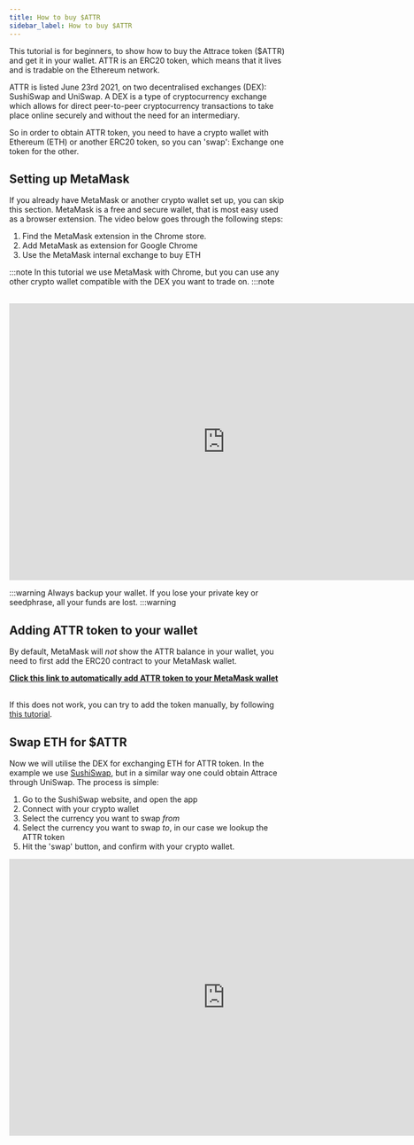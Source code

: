 ```yaml
---
title: How to buy $ATTR
sidebar_label: How to buy $ATTR
---
```

This tutorial is for beginners, to show how to buy the Attrace token ($ATTR) and get it in your wallet. ATTR is an ERC20 token, which means that it lives and is tradable on the Ethereum network.

ATTR is listed June 23rd 2021, on two decentralised exchanges (DEX): SushiSwap and UniSwap. A DEX is a type of cryptocurrency exchange which allows for direct peer-to-peer cryptocurrency transactions to take place online securely and without the need for an intermediary.

So in order to obtain ATTR token, you need to have a crypto wallet with Ethereum (ETH) or another ERC20 token, so you can 'swap': Exchange one token for the other.


## Setting up MetaMask

If you already have MetaMask or another crypto wallet set up, you can skip this section. MetaMask is a free and secure wallet, that is most easy used as a browser extension. The video below goes through the following steps:

1. Find the MetaMask extension in the Chrome store.
1. Add MetaMask as extension for Google Chrome   
1. Use the MetaMask internal exchange to buy ETH

:::note
In this tutorial we use MetaMask with Chrome, but you can use any other crypto wallet compatible with the DEX you want to trade on.
:::note
<br/><br/>
<div class="videowrapper">
<iframe width="780" height="500" src="https://www.youtube.com/embed/uUja3Yjay1A" title="YouTube video player" frameBorder="0" allow="accelerometer; autoplay; clipboard-write; encrypted-media; gyroscope; picture-in-picture" allowFullScreen></iframe>
</div>



:::warning
Always backup your wallet. If you lose your private key or seedphrase, all your funds are lost.
:::warning




## Adding ATTR token to your wallet
By default, MetaMask will *not* show the ATTR balance in your wallet, you need to first add the ERC20 contract to your MetaMask wallet. 

<strong><a href="#" id="add-token-to-wallet">Click this link to automatically add ATTR token to your MetaMask wallet</a></strong><br/><br/>

If this does not work, you can try to add the token manually, by following [this tutorial](/guides/attr-token/add-to-wallet).


## Swap ETH for $ATTR

Now we will utilise the DEX for exchanging ETH for ATTR token. In the example we use [SushiSwap](https://sushi.com), but in a similar way one could obtain Attrace through UniSwap. The process is simple:
1. Go to the SushiSwap website, and open the app
1. Connect with your crypto wallet
1. Select the currency you want to swap *from*
1. Select the currency you want to swap *to*, in our case we lookup the ATTR token
1. Hit the 'swap' button, and confirm with your crypto wallet.


<div class="videowrapper">
<iframe width="780" height="500" src="https://www.youtube.com/embed/m5-i4NMYlNM" title="YouTube video player" frameBorder="0" allow="accelerometer; autoplay; clipboard-write; encrypted-media; gyroscope; picture-in-picture" allowFullScreen></iframe>
</div>

